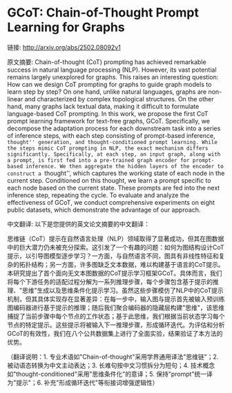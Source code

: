 # GCoT: Chain-of-Thought Prompt Learning for Graphs

链接: http://arxiv.org/abs/2502.08092v1

原文摘要:
Chain-of-thought (CoT) prompting has achieved remarkable success in natural
language processing (NLP). However, its vast potential remains largely
unexplored for graphs. This raises an interesting question: How can we design
CoT prompting for graphs to guide graph models to learn step by step? On one
hand, unlike natural languages, graphs are non-linear and characterized by
complex topological structures. On the other hand, many graphs lack textual
data, making it difficult to formulate language-based CoT prompting. In this
work, we propose the first CoT prompt learning framework for text-free graphs,
GCoT. Specifically, we decompose the adaptation process for each downstream
task into a series of inference steps, with each step consisting of
prompt-based inference, ``thought'' generation, and thought-conditioned prompt
learning. While the steps mimic CoT prompting in NLP, the exact mechanism
differs significantly. Specifically, at each step, an input graph, along with a
prompt, is first fed into a pre-trained graph encoder for prompt-based
inference. We then aggregate the hidden layers of the encoder to construct a
``thought'', which captures the working state of each node in the current step.
Conditioned on this thought, we learn a prompt specific to each node based on
the current state. These prompts are fed into the next inference step,
repeating the cycle. To evaluate and analyze the effectiveness of GCoT, we
conduct comprehensive experiments on eight public datasets, which demonstrate
the advantage of our approach.

中文翻译:
以下是您提供的英文论文摘要的中文翻译：

思维链（CoT）提示在自然语言处理（NLP）领域取得了显著成功，但其在图数据中的巨大潜力仍未被充分探索。这引发了一个有趣的问题：如何为图结构设计CoT提示，以引导图模型逐步学习？一方面，与自然语言不同，图具有非线性特征和复杂的拓扑结构；另一方面，许多图缺乏文本数据，难以构建基于语言的CoT提示。本研究提出了首个面向无文本图数据的CoT提示学习框架GCoT。具体而言，我们将每个下游任务的适配过程分解为一系列推理步骤，每个步骤包含基于提示的推理、"思维"生成以及思维条件化提示学习。虽然这些步骤模仿了NLP中的CoT提示机制，但其具体实现存在显著差异：在每一步中，输入图与提示首先被输入预训练图编码器进行基于提示的推理；随后我们聚合编码器的隐藏层构建"思维"，该思维捕捉了当前步骤中每个节点的工作状态；基于此思维，我们根据当前状态学习每个节点的特定提示。这些提示将被输入下一推理步骤，形成循环迭代。为评估和分析GCoT的有效性，我们在八个公共数据集上进行了全面实验，结果验证了本方法的优势。

（翻译说明：1. 专业术语如"Chain-of-thought"采用学界通用译法"思维链"；2. 被动语态转换为中文主动表达；3. 长难句按中文习惯拆分为短句；4. 技术概念如"thought-conditioned"采用"思维条件化"的意译；5. 保持"prompt"统一译为"提示"；6. 补充"形成循环迭代"等衔接词增强逻辑性）
